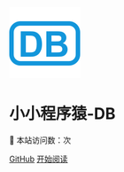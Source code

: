 <img src="images/db_small.svg" alt="logo"/>

# 小小程序猿-DB

:rocket: 本站访问数：<span id="busuanzi_value_site_pv"></span>次

<span id="sitetime"></span>

[GitHub](https://github.com/xiaoliangzong/document.git) [开始阅读](README.md)
